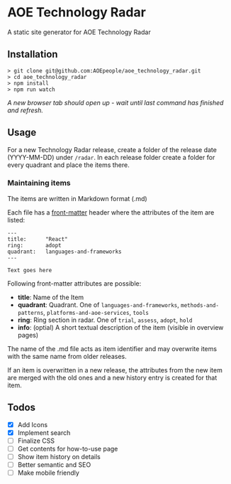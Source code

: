 # AOE Technology Radar

A static site generator for AOE Technology Radar

## Installation

```
> git clone git@github.com:AOEpeople/aoe_technology_radar.git
> cd aoe_technology_radar
> npm install
> npm run watch
```
*A new browser tab should open up - wait until last command has finished and refresh.*

## Usage

For a new Technology Radar release, create a folder of the release date (YYYY-MM-DD) under `/radar`. In each release folder create a folder for every quadrant and place the items there.

### Maintaining items

The items are written in Markdown format (.md)

Each file has a [front-matter](https://github.com/jxson/front-matter) header where the attributes of the item are listed:
  ```
  ---
  title:      "React"
  ring:       adopt
  quadrant:   languages-and-frameworks
  ---

  Text goes here
  ```

Following front-matter attributes are possible:
- **title**: Name of the Item
- **quadrant**: Quadrant. One of `languages-and-frameworks`, `methods-and-patterns`, `platforms-and-aoe-services`, `tools`
- **ring**: Ring section in radar. One of `trial`, `assess`, `adopt`, `hold`
- **info**: (optial) A short textual description of the item (visible in overview pages)

The name of the .md file acts as item identifier and may overwrite items with the same name from older releases.

If an item is overwritten in a new release, the attributes from the new item are merged with the old ones and a new history entry is created for that item.

## Todos

-  [x] Add Icons
-  [x] Implement search
-  [ ] Finalize CSS
-  [ ] Get contents for how-to-use page
-  [ ] Show item history on details
-  [ ] Better semantic and SEO
-  [ ] Make mobile friendly
